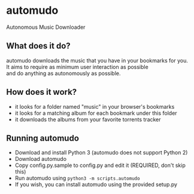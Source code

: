 # automudo
Autonomous Music Downloader

## What does it do?
automudo downloads the music that you have in your bookmarks for you.  
It aims to require as minimum user interaction as possible  
and do anything as autonomously as possible.

## How does it work?
- it looks for a folder named "music" in your browser's bookmarks
- it looks for a matching album for each bookmark under this folder
- it downloads the albums from your favorite torrents tracker

## Running automudo
- Download and install Python 3 (automudo does not support Python 2)
- Download automudo
- Copy config.py.sample to config.py and edit it (REQUIRED, don't skip this)
- Run automudo using `python3 -m scripts.automudo`
- If you wish, you can install automudo using the provided setup.py